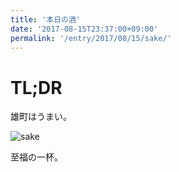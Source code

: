 ```yaml
---
title: '本日の酒'
date: '2017-08-15T23:37:00+09:00'
permalink: '/entry/2017/08/15/sake/'
---
```


# TL;DR

雄町はうまい。

![sake](https://yoshidaya.ocnk.net/data/yoshidaya/product/20170228_b6fed8.jpg)

至福の一杯。

